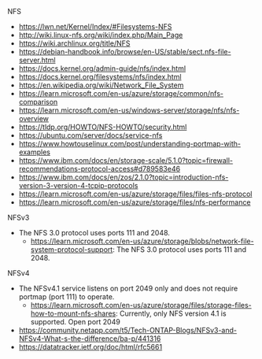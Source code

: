 NFS

- https://lwn.net/Kernel/Index/#Filesystems-NFS
- http://wiki.linux-nfs.org/wiki/index.php/Main_Page
- https://wiki.archlinux.org/title/NFS
- https://debian-handbook.info/browse/en-US/stable/sect.nfs-file-server.html
- https://docs.kernel.org/admin-guide/nfs/index.html
- https://docs.kernel.org/filesystems/nfs/index.html
- https://en.wikipedia.org/wiki/Network_File_System
- https://learn.microsoft.com/en-us/azure/storage/common/nfs-comparison
- https://learn.microsoft.com/en-us/windows-server/storage/nfs/nfs-overview
- https://tldp.org/HOWTO/NFS-HOWTO/security.html
- https://ubuntu.com/server/docs/service-nfs
- https://www.howtouselinux.com/post/understanding-portmap-with-examples
- https://www.ibm.com/docs/en/storage-scale/5.1.0?topic=firewall-recommendations-protocol-access#d789583e46
- https://www.ibm.com/docs/en/zos/2.1.0?topic=introduction-nfs-version-3-version-4-tcpip-protocols
- https://learn.microsoft.com/en-us/azure/storage/files/files-nfs-protocol
- https://learn.microsoft.com/en-us/azure/storage/files/nfs-performance

NFSv3
- The NFS 3.0 protocol uses ports 111 and 2048.
  - https://learn.microsoft.com/en-us/azure/storage/blobs/network-file-system-protocol-support: The NFS 3.0 protocol uses ports 111 and 2048.

NFSv4
- The NFSv4.1 service listens on port 2049 only and does not require portmap (port 111) to operate.
  - https://learn.microsoft.com/en-us/azure/storage/files/storage-files-how-to-mount-nfs-shares: Currently, only NFS version 4.1 is supported. Open port 2049
- https://community.netapp.com/t5/Tech-ONTAP-Blogs/NFSv3-and-NFSv4-What-s-the-difference/ba-p/441316
- https://datatracker.ietf.org/doc/html/rfc5661
